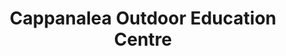 ---
title: "Cappanalea Outdoor Education Centre"
address: "Caragh Lake, Killorglin, Co. Kerry"
tel: "+353 (0)66 976 9244"
county: "Kerry"
category: "Canoeing Kayaking"
type: "Content"
lat: "52.04526901245117"
lng: "-9.864297866821289"
---